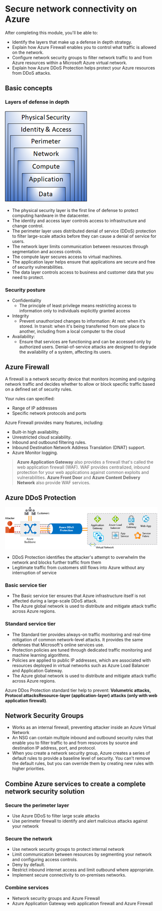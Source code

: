 # Secure network connectivity on Azure

After completing this module, you'll be able to:

- Identify the layers that make up a defense in depth strategy.
- Explain how Azure Firewall enables you to control what traffic is allowed on the network.
- Configure network security groups to filter network traffic to and from Azure resources within a Microsoft Azure virtual network.
- Explain how Azure DDoS Protection helps protect your Azure resources from DDoS attacks.

## **Basic concepts**

### Layers of defense in depth

![Layers of defense in depth](images/2022-05-06-16-12-42.png)

- The physical security layer is the first line of defense to protect computing hardware in the datacenter.
- The identity and access layer controls access to infrastructure and change control.
- The perimeter layer uses distributed denial of service (DDoS) protection to filter large-scale attacks before they can cause a denial of service for users.
- The network layer limits communication between resources through segmentation and access controls.
- The compute layer secures access to virtual machines.
- The application layer helps ensure that applications are secure and free of security vulnerabilities.
- The data layer controls access to business and customer data that you need to protect.

### Security posture

- Confidentiality
  - The principle of least privilege means restricting access to information only to individuals explicitly granted access
- Integrity
  - Prevent unauthorized changes to information:
    At rest: when it's stored.
    In transit: when it's being transferred from one place to another, including from a local computer to the cloud
- Availability:
  - Ensure that services are functioning and can be accessed only by authorized users. Denial-of-service attacks are designed to degrade the availability of a system, affecting its users.

## **Azure Firewall**

A firewall is a network security device that monitors incoming and outgoing network traffic and decides whether to allow or block specific traffic based on a defined set of security rules.

Your rules can specified:

- Range of IP addresses
- Specific network protocols and ports

Azure Firewall provides many features, including:

- Built-in high availability.
- Unrestricted cloud scalability.
- Inbound and outbound filtering rules.
- Inbound Destination Network Address Translation (DNAT) support.
- Azure Monitor logging.

> **Azure Application Gateway** also provides a firewall that's called the web application firewall (WAF). WAF provides centralized, inbound protection for your web applications against common exploits and vulnerabilities. **Azure Front Door** and **Azure Content Delivery Network** also provide WAF services.

## **Azure DDoS Protection**

![Azure DDoS Protection](images/2022-05-06-16-47-14.png)

- DDoS Protection identifies the attacker's attempt to overwhelm the network and blocks further traffic from them
- Legitimate traffic from customers still flows into Azure without any interruption of service

### **Basic service tier**

- The Basic service tier ensures that Azure infrastructure itself is not affected during a large-scale DDoS attack.
- The Azure global network is used to distribute and mitigate attack traffic across Azure regions.

### **Standard service tier**

- The Standard tier provides always-on traffic monitoring and real-time mitigation of common network-level attacks. It provides the same defenses that Microsoft's online services use.
- Protection policies are tuned through dedicated traffic monitoring and machine learning algorithms.
- Policies are applied to public IP addresses, which are associated with resources deployed in virtual networks such as Azure Load Balancer and Application Gateway.
- The Azure global network is used to distribute and mitigate attack traffic across Azure regions.

Azure DDos Protection standard tier help to prevent:
**Volumetric attacks, Protocol attacksResource-layer (application-layer) attacks (only with web application firewall)**.

## **Network Security Groups**

- Works as an internal firewall, preventing attacker inside an Azure Virtual Network
- An NSG can contain multiple inbound and outbound security rules that enable you to filter traffic to and from resources by source and destination IP address, port, and protocol.
- When you create a network security group, Azure creates a series of default rules to provide a baseline level of security. You can't remove the default rules, but you can override them by creating new rules with higher priorities.

## **Combine Azure services to create a complete network security solution**

### Secure the perimeter layer

- Use Azure DDoS to filter large scale attacks
- Use perimeter firewall to identify and alert malicious attacks against your network

### Secure the network

- Use network security groups to protect internal network
- Limit communication between resources by segmenting your network and configuring access controls.
- Deny by default.
- Restrict inbound internet access and limit outbound where appropriate.
- Implement secure connectivity to on-premises networks.

### Combine services

- Network security groups and Azure Firewall
- Azure Application Gateway web application firewall and Azure Firewall
